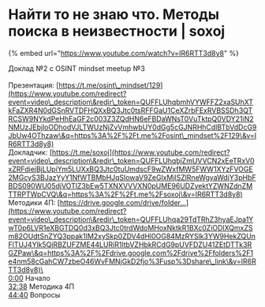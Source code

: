 # Найти то не знаю что. Методы поиска в неизвестности | soxoj

{% embed url="https://www.youtube.com/watch?v=IR6RTT3d8y8" %}

Доклад №2 с OSINT mindset meetup №3 \
\
Презентация: [https://t.me/osint\_mindset/129](https://www.youtube.com/redirect?event=video\_description\&redir\_token=QUFFLUhqbmhVYWFFZ2xaSUhXTkFaZXR4N0dGSnRVTDFHQXxBQ3Jtc0tsRFFGaU1CeXZrbFExRVBSSDh3QTRCSW9NYkdPeHhEaGF2c003Z3ZQdHN6eFBDaWNsT0VuTktpQ0VDY21iN2NMUzJEbjloODhodVJLTWUzNjZvVmhwbUY0dGg5cGJNRHhCdlBTbVdDcG9JbUw4OThzaw\&q=https%3A%2F%2Ft.me%2Fosint\_mindset%2F129\&v=IR6RTT3d8y8) \
Докладчик: [https://t.me/soxoj](https://www.youtube.com/redirect?event=video\_description\&redir\_token=QUFFLUhqbjZmUVVCN2xEeTRxV0xZRFdiejBjLUpiYm5LUXxBQ3Jtc0tuUmdscF9wZWxfMW5FWW1XYzFVOGE2MGcyS3BJazYyY1NfWTBMbHJqSlowaV9ZeGlxMjlSZlRneWgyaWdjY3pHbFBDS090WU05djVOTlZ3bEw5TXNXVVVXN0pUME96UDZyektYZWNZdnZMTTRPTWpCVQ\&q=https%3A%2F%2Ft.me%2Fsoxoj\&v=IR6RTT3d8y8) \
Методики 4П: [https://drive.google.com/drive/folder...](https://www.youtube.com/redirect?event=video\_description\&redir\_token=QUFFLUhqa29TdTRhZ3hyaEJpa1YwT0p6LVR1eXBGTDQ0d3xBQ3Jtc0trdWdoMHoxNktkR1BXc0ZiODlXQmxZSm82OUdtSnZYQ3ppak1IM2xySkp0ZDV4dHl0OG84MzRYSlk3YW9HekZQUnFlTUJ4Ylk5QjRBZUFZME44LURiR1ltbVZHbkRCdG9pUVFDZU41ZEtDTTk3RGZPaw\&q=https%3A%2F%2Fdrive.google.com%2Fdrive%2Ffolders%2F1e4nm58cGahCW7zbeO46WvFMNjGkD2fjo%3Fusp%3Dshare\_link\&v=IR6RTT3d8y8)\
\
[0:00](https://www.youtube.com/watch?v=IR6RTT3d8y8\&t=0s) Начало \
[32:38](https://www.youtube.com/watch?v=IR6RTT3d8y8\&t=1958s) Методика 4П \
[44:40](https://www.youtube.com/watch?v=IR6RTT3d8y8\&t=2680s) Вопросы
